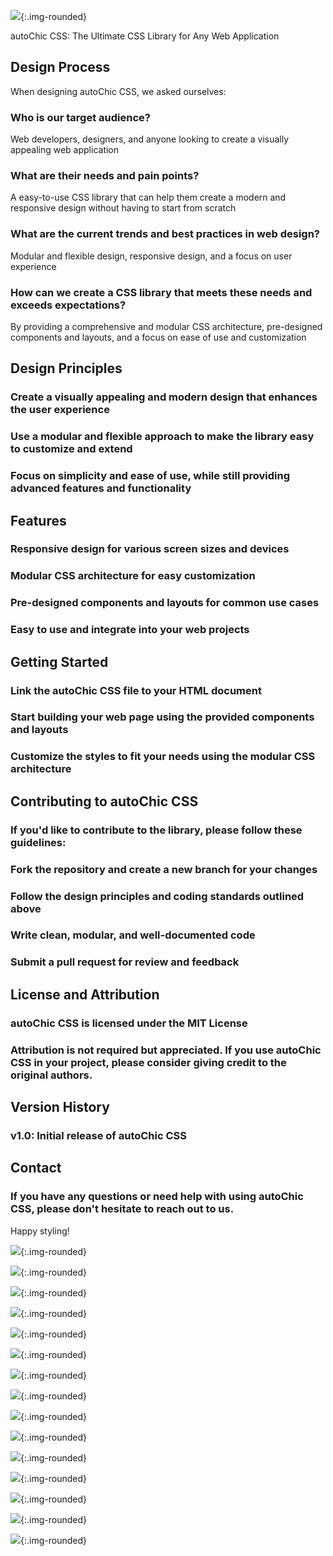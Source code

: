 ![](cssguden4.jpeg){:.img-rounded}


autoChic CSS: The Ultimate CSS Library for Any Web Application

Design Process
---------------
When designing autoChic CSS, we asked ourselves:

### Who is our target audience?
Web developers, designers, and anyone looking to create a visually appealing web application
### What are their needs and pain points?
A easy-to-use CSS library that can help them create a modern and responsive design without having to start from scratch
### What are the current trends and best practices in web design?
Modular and flexible design, responsive design, and a focus on user experience
### How can we create a CSS library that meets these needs and exceeds expectations?
By providing a comprehensive and modular CSS architecture, pre-designed components and layouts, and a focus on ease of use and customization

Design Principles
---------------
### Create a visually appealing and modern design that enhances the user experience
### Use a modular and flexible approach to make the library easy to customize and extend
### Focus on simplicity and ease of use, while still providing advanced features and functionality

Features
--------
### Responsive design for various screen sizes and devices
### Modular CSS architecture for easy customization
### Pre-designed components and layouts for common use cases
### Easy to use and integrate into your web projects

Getting Started
---------------
### Link the autoChic CSS file to your HTML document
### Start building your web page using the provided components and layouts
### Customize the styles to fit your needs using the modular CSS architecture

Contributing to autoChic CSS
----------------------------
### If you'd like to contribute to the library, please follow these guidelines:
### Fork the repository and create a new branch for your changes
### Follow the design principles and coding standards outlined above
### Write clean, modular, and well-documented code
### Submit a pull request for review and feedback

License and Attribution
---------------------
### autoChic CSS is licensed under the MIT License
### Attribution is not required but appreciated. If you use autoChic CSS in your project, please consider giving credit to the original authors.

Version History
---------------
### v1.0: Initial release of autoChic CSS

Contact
-------
### If you have any questions or need help with using autoChic CSS, please don't hesitate to reach out to us.

Happy styling!




![](css_guden_Toad_styler.jpeg){:.img-rounded}

![](cssguden6bb.jpg){:.img-rounded}

![](cssguden5.jpeg){:.img-rounded}

![](cssguden2.jpeg){:.img-rounded}

![](hmm.jpeg){:.img-rounded}

![](toad.jpeg){:.img-rounded}

![](234234234.jpeg){:.img-rounded}

![](cssguden8.jpeg){:.img-rounded}

![](css234.jpeg){:.img-rounded}

![](foto_av_cssGuden_i_en_skepnad_av_flera.jpeg){:.img-rounded}

![](234234.jpeg){:.img-rounded}

![](cssguden7.jpeg){:.img-rounded}

![](css_cv_css_guden.jpeg){:.img-rounded}

![](cssguden6.jpeg){:.img-rounded}

![](css_cv_css_guden_2_guden.jpeg){:.img-rounded}